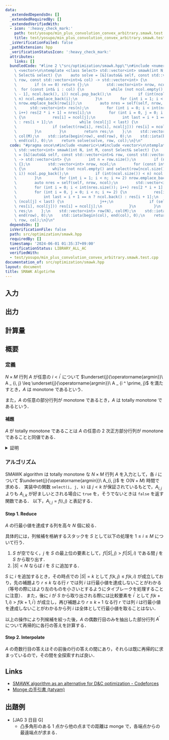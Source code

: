```yaml
---
data:
  _extendedDependsOn: []
  _extendedRequiredBy: []
  _extendedVerifiedWith:
  - icon: ':heavy_check_mark:'
    path: test/yosupo/min_plus_convolution_convex_arbitrary.smawk.test.cpp
    title: test/yosupo/min_plus_convolution_convex_arbitrary.smawk.test.cpp
  _isVerificationFailed: false
  _pathExtension: hpp
  _verificationStatusIcon: ':heavy_check_mark:'
  attributes:
    links: []
  bundledCode: "#line 2 \"src/optimization/smawk.hpp\"\n#include <numeric>\n#include\
    \ <vector>\n\ntemplate <class Select> std::vector<int> smawk(int N, int M, const\
    \ Select& select) {\n    auto solve = [&](auto&& self, const std::vector<int>&\
    \ row, const std::vector<int>& col) -> std::vector<int> {\n        int n = row.size();\n\
    \        if (n == 0) return {};\n        std::vector<int> nrow, ncol;\n      \
    \  for (const int& i : col) {\n            while (not ncol.empty() and select(row[ncol.size()\
    \ - 1], ncol.back(), i)) ncol.pop_back();\n            if (int(ncol.size()) <\
    \ n) ncol.emplace_back(i);\n        }\n        for (int i = 1; i < n; i += 2)\
    \ nrow.emplace_back(row[i]);\n        auto nres = self(self, nrow, ncol);\n  \
    \      std::vector<int> res(n);\n        for (int i = 0; i < int(nres.size());\
    \ i++) res[2 * i + 1] = nres[i];\n        for (int i = 0, j = 0; i < n; i += 2)\
    \ {\n            res[i] = ncol[j];\n            int last = i + 1 == n ? ncol.back()\
    \ : res[i + 1];\n            while (ncol[j] < last) {\n                j++;\n\
    \                if (select(row[i], res[i], ncol[j])) res[i] = ncol[j];\n    \
    \        }\n        }\n        return res;\n    };\n    std::vector<int> row(N),\
    \ col(M);\n    std::iota(begin(row), end(row), 0);\n    std::iota(begin(col),\
    \ end(col), 0);\n    return solve(solve, row, col);\n}\n"
  code: "#pragma once\n#include <numeric>\n#include <vector>\n\ntemplate <class Select>\
    \ std::vector<int> smawk(int N, int M, const Select& select) {\n    auto solve\
    \ = [&](auto&& self, const std::vector<int>& row, const std::vector<int>& col)\
    \ -> std::vector<int> {\n        int n = row.size();\n        if (n == 0) return\
    \ {};\n        std::vector<int> nrow, ncol;\n        for (const int& i : col)\
    \ {\n            while (not ncol.empty() and select(row[ncol.size() - 1], ncol.back(),\
    \ i)) ncol.pop_back();\n            if (int(ncol.size()) < n) ncol.emplace_back(i);\n\
    \        }\n        for (int i = 1; i < n; i += 2) nrow.emplace_back(row[i]);\n\
    \        auto nres = self(self, nrow, ncol);\n        std::vector<int> res(n);\n\
    \        for (int i = 0; i < int(nres.size()); i++) res[2 * i + 1] = nres[i];\n\
    \        for (int i = 0, j = 0; i < n; i += 2) {\n            res[i] = ncol[j];\n\
    \            int last = i + 1 == n ? ncol.back() : res[i + 1];\n            while\
    \ (ncol[j] < last) {\n                j++;\n                if (select(row[i],\
    \ res[i], ncol[j])) res[i] = ncol[j];\n            }\n        }\n        return\
    \ res;\n    };\n    std::vector<int> row(N), col(M);\n    std::iota(begin(row),\
    \ end(row), 0);\n    std::iota(begin(col), end(col), 0);\n    return solve(solve,\
    \ row, col);\n}\n"
  dependsOn: []
  isVerificationFile: false
  path: src/optimization/smawk.hpp
  requiredBy: []
  timestamp: '2024-06-01 01:35:37+09:00'
  verificationStatus: LIBRARY_ALL_AC
  verifiedWith:
  - test/yosupo/min_plus_convolution_convex_arbitrary.smawk.test.cpp
documentation_of: src/optimization/smawk.hpp
layout: document
title: SMAWK Algotirhm
---
```


## 入力

## 出力

## 計算量

## 概要

### 定義

$N \times M$ 行列 $A$ が任意の $i < i ^ \prime$ について $\underset{j}{\operatorname{argmin}}\ A _ {i, j} \leq \underset{j}{\operatorname{argmin}}\ A _ {i ^ \prime, j}$ を満たすとき，$A$ は monotone であるという．

また，$A$ の任意の部分行列が monotone であるとき，$A$ は totally monotone であるという．

#### 補題

$A$ が totally monotone であることは $A$ の任意の $2$ 次正方部分行列が monotone であることと同値である．

<details>
<summary>証明</summary>
<div>

部分行列において行を削除することは totally monotone の条件を緩和するから考えなくて良い．

$\implies$ は明らかであるから $\impliedby$ を示す．
$A$ が totally monotone でない，すなわち $A$ が monotone でない部分行列 $B$ を有するとする．
$B$ の行及び列の添字はもとの行列 $A$ に準拠するとして，$\underset{j}{\operatorname{argmin}}\ B_{i, j} \gt \underset{j}{\operatorname{argmin}}\ B _ {i ^ \prime, j}$ を満たす $i \lt i^\prime$ が存在し，$k = \underset{j}{\operatorname{argmin}}\ B _ {i, j}, k ^ \prime = \underset{j}{\operatorname{argmin}}\ B _ {i ^ \prime, j}$ とする．
ここで，$A$ から行 $i, i ^ \prime$ 及び列 $k, k ^ \prime$ のみを抽出した $2$ 次正方部分行列は monotone ではない．
よって，$A$ の任意の $2$ 次正方部分行列が monotone であるならば $A$ は totally monotone である．

$\blacksquare$

</div>
</details>


### アルゴリズム

SMAWK algorithm は totally monotone な $N \times M$ 行列 $A$ を入力として，各 $i$ について $\underset{j}{\operatorname{argmin}}\ A_{i, j}$ を $\mathrm{O}(N + M)$ 時間で求める．
実装中の関数 `select(i, j, k)` は $j < k$ が保証されているもとで，$A _ {i, j}$ よりも $A _ {i, k}$ が好ましいとされる場合に `true` を，そうでないときは `false` を返す関数である．
以下，$A _ {i, j} = f(i, j)$ と表記する．

#### Step 1. Reduce

$A$ の行最小値を達成する列を高々 $N$ 個に絞る．

具体的には，列候補を格納するスタックを $S$ として以下の処理を $1 \le i \le M$ について行う．
1. $S$ が空でなく，$j$ を $S$ の最上位の要素として，$f(\vert S \vert, j) > f(\vert S \vert, i)$ である間 $j$ を $S$ から取り出す．
2. $\vert S \vert \lt N$ ならば $i$ を $S$ に追加する．

$S$ に $i$ を追加するとき，その時点での $\vert S \vert = k$ として $f(k, j) \le f(k, i)$ が成立しており，先の補題より $r \le k$ なる行 $r$ では列 $i$ は行最小値を達成しないことがわかる（等号の際にはより左のものを小さいとするようにタイブレークを処理することに注意）．
また，後に $i$ が $S$ から取り出される際には比較要素を $i ^ \prime$ として $f(k + 1, i) \gt f(k + 1, i ^ \prime)$ が成立し，再び補題より $r \ge k + 1$ なる行 $r$ では列 $i$ は行最小値を達成しないことがわかるから列 $i$ は全体として行最小値を取ることはない．

以上の操作により列候補を絞った後，$A$ の偶数行目のみを抽出した部分行列 $A ^ \prime$ について再帰的に各行の答えを計算する．

#### Step 2. Interpolate

$A$ の奇数行目の答えはその前後の行の答えの間にあり，それらは既に再帰的に求まっているので，その間を全探索すれば良い．

## Links
- [SMAWK algorithm as an alternative for D&C optimization - Codeforces](https://codeforces.com/blog/entry/110844)
- [Monge の手引書 (tatyam)](https://speakerdeck.com/tatyam_prime/monge-noshou-yin-shu)

## 出題例
- [JAG 3 日目 G]
  - 凸多角形のある 1 点から他の点までの距離は monge で，各端点からの最遠端点が求まる．